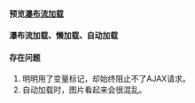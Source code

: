 #### 预览[瀑布流加载](//shenfeng1945.github.io/Load/waterFall)
#### 瀑布流加载、懒加载、自动加载
#### 存在问题
1. 明明用了变量标记，却始终阻止不了AJAX请求。
2. 自动加载时，图片看起来会很混乱。

